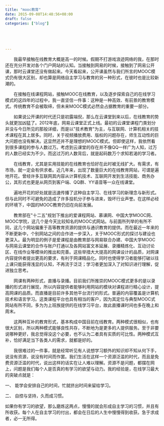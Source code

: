 ```yaml
---
title: "mooc教育"
date: 2015-09-08T14:48:56+08:00
draft: false
categories: ["blog"]





---
```


　　我最早接触在线教育大概是高一的时候。假期不打游戏浪迹网络的我，在那时还在充分开发对各个门户网站的认知。当接触到网易的时候，接触到了网易公开课，那时云课堂还没有做起来。今天看起来，公开课虽然与我们所言的MOOC模式仍有很大区别，却也算是网络自主学习与教育的另一种形式，在彼时也是比较新潮的。

<!--more-->

　　在接触在线课程网站，接触MOOC在线教育，以及逐步探索自己的在线学习模式的这四年的过程中，我一直坚信一件事：这种是一种高效、有前景的教育模式。传统教育不会被取缔，但未来MOOC模式必然会占据教育的重要一部分。

　　如果说公开课的时代还只是初露端倪，那么在云课堂到来以后，在线教育的势头就更加凶猛了。2012年底，网易云课堂正式上线。最初的云课堂课程门类划分并没与今日所见的那般详细，而是以"技术教育"为主，与互联网、计算机相关的技术课程在其上居多。同时，关于视频播放费用、版权的问题存在，师生互动性的巨大问题也没有解决。这显然还并不是理想的MOOC模式。但即使这样，我依然看到很多课程的参与人数过万。考虑到云课堂的存在并不像QQ一样广为人知，过万的人数已经实为不少。而这过万的人数背后，就是起码数万个求知若渴的学习者。

　　在线教育，尤其是实用技能的在线教育也恰好在此时被无线扩大。有需求，有市场，就一定会有供求者。近几年来，出现了数量巨大的在线教育网站，可谓是遍地开花。曾经许多互联网其内容从计算机技术、互联网开发到生活技能、商务办公，其形式也更是从网页到客户端、QQ群、YY语音等一众在线课堂。

　　遍地开花的好处就是迅速传播了这种自主学习、在线学习的新理念与新形式。但与此同时不可避免的造成了许多投机分子参与进来，毁坏行业声誉。在这样必经的环境下，中国的MOOC教育仍旧在向前发展。

　　教育部在"十二五"规划下推出的爱课程网站、慕课网、中国大学MOOC网、MOOC学院，这几个是今天比较知名的MOOC式网站。与前面所列举的有所不同，这几个网站偏重于高等教育资源的提供与通识教育的提供。而在最近一年来的不断更新中，个别网站之间的合作进一步深入，关于MOOC形式的探讨与建设也更深入。最为明显的例子是爱课程是由教育部与网易联合办建、中国大学MOOC与网易云课堂的合作与账户打通以及各网站富文本延展、录播精炼化、互动讨论区、在线作业等模块的推出和完善。这些举措大大提高的网课设计的品质，对网课内容提供者提出更高的要求，有利于网课精品化。同时也使得学习者能够打破以往上课只能获得浅显的认知，不再流于泛泛；学习者更加深入了对知识进行理解，促进独立思考。

　　网课有两种形式，直播与录播。目前我们所推崇的MOOC模式更多的是以录播的形式进行展现，所以内容提供者能够利用网站的模块对课程进行精心设计，提高网课的品质。而直播是目前许多其他平台流行的形式。普遍的内容覆盖是计算机技术和语言学习。这类课程平台也具有相当的客户，因为其定位与典型MOOC式网站有所不同，多为为上班族提供的在线学习平台，故此直播课时间也多在晚上和周末。

　　这两种互补的教育形式，基本构成中国目前在线教育。两种模式很相似，也有很大区别，所以两种模式能够良性共存，不断地为是更多的人提供服务。至于非要说哪种更好，我总觉得没这个必要，也不认为二者具有实质的可比性。两种模式互补，恰好满足当下各类人的需求，就都是好的。

　　我很难过的一件事，就是经常听见有人说想学习额外的知识却不知从何下手，说没有资源，说没有时间而作罢。我们生活在这样一个资源泛滥的时代，而且是免费资源泛滥的时代，说出这样的话实在让人难以理解。资源不是问题，都摆在网上，问题是我们每个人是否真的有学习的欲望与动力。我的经验是，在线学习最大的突破点就是：

一、 能学会安排自己的时间，忙就挤出时间来留给学习。

二、 自控与坚持，久而成习惯。

   如果你有学习的欲望，那么磨炼这两点，慢慢的就会形成自主学习的习惯，并且有所收获。每个人在自主学习的付出，都会在日后的人生中慢慢得到收获。急于求成者，必一无所得。
　　
　　
　　
　　
　　
　　
　　
　　
　　
　　
　　
　　
